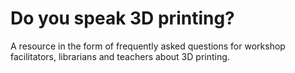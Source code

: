 # Do you speak 3D printing?

A resource in the form of frequently asked questions for workshop facilitators, librarians and teachers about 3D printing.
